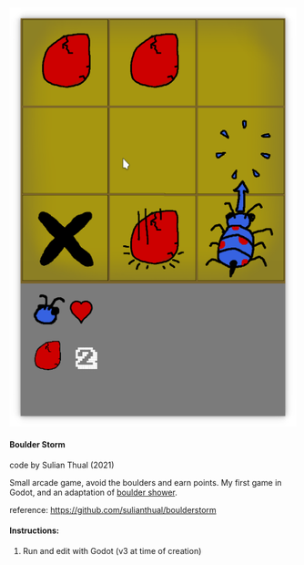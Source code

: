 
![alt text](screenshot.png?raw=true "Screenshot")

<h4>Boulder Storm</h4>

code by Sulian Thual (2021)

Small arcade game, avoid the boulders and earn points. My first game in Godot, 
and an adaptation of [boulder shower](https://github.com/sulianthual/bouldershower).

reference: https://github.com/sulianthual/boulderstorm


<h4>Instructions: </h4>

1) Run and edit with Godot (v3 at time of creation)






